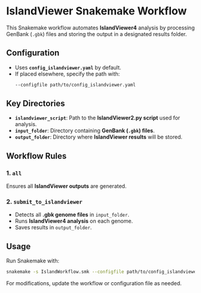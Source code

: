 # IslandViewer Snakemake Workflow

This Snakemake workflow automates **IslandViewer4** analysis by processing GenBank (`.gbk`) files and storing the output in a designated results folder.

## Configuration
- Uses **`config_islandviewer.yaml`** by default.
- If placed elsewhere, specify the path with:
  ```bash
  --configfile path/to/config_islandviewer.yaml
  ```

## Key Directories
- **`islandviewer_script`**: Path to the **IslandViewer2.py script** used for analysis.
- **`input_folder`**: Directory containing **GenBank (`.gbk`) files**.
- **`output_folder`**: Directory where **IslandViewer results** will be stored.

## Workflow Rules

### 1. `all`
Ensures all **IslandViewer outputs** are generated.

### 2. `submit_to_islandviewer`
- Detects all **.gbk genome files** in `input_folder`.
- Runs **IslandViewer4 analysis** on each genome.
- Saves results in `output_folder`.

## Usage
Run Snakemake with:
```bash
snakemake -s IslandWorkflow.smk --configfile path/to/config_islandviewer.yaml
```

For modifications, update the workflow or configuration file as needed.

